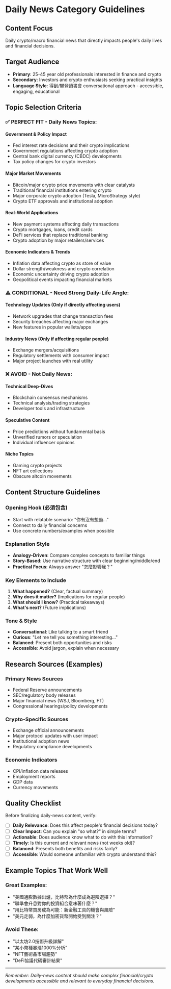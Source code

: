 # Daily News Category Guidelines

## Content Focus
Daily crypto/macro financial news that directly impacts people's daily lives and financial decisions.

## Target Audience
- **Primary**: 25-45 year old professionals interested in finance and crypto
- **Secondary**: Investors and crypto enthusiasts seeking practical insights
- **Language Style**: 得到/樊登讀書會 conversational approach - accessible, engaging, educational

## Topic Selection Criteria

### ✅ **PERFECT FIT - Daily News Topics:**

#### **Government & Policy Impact**
- Fed interest rate decisions and their crypto implications
- Government regulations affecting crypto adoption
- Central bank digital currency (CBDC) developments
- Tax policy changes for crypto investors

#### **Major Market Movements**
- Bitcoin/major crypto price movements with clear catalysts
- Traditional financial institutions entering crypto
- Major corporate crypto adoption (Tesla, MicroStrategy style)
- Crypto ETF approvals and institutional adoption

#### **Real-World Applications**
- New payment systems affecting daily transactions
- Crypto mortgages, loans, credit cards
- DeFi services that replace traditional banking
- Crypto adoption by major retailers/services

#### **Economic Indicators & Trends**
- Inflation data affecting crypto as store of value
- Dollar strength/weakness and crypto correlation
- Economic uncertainty driving crypto adoption
- Geopolitical events impacting financial markets

### ⚠️ **CONDITIONAL - Need Strong Daily-Life Angle:**

#### **Technology Updates** (Only if directly affecting users)
- Network upgrades that change transaction fees
- Security breaches affecting major exchanges
- New features in popular wallets/apps

#### **Industry News** (Only if affecting regular people)
- Exchange mergers/acquisitions
- Regulatory settlements with consumer impact
- Major project launches with real utility

### ❌ **AVOID - Not Daily News:**

#### **Technical Deep-Dives**
- Blockchain consensus mechanisms
- Technical analysis/trading strategies
- Developer tools and infrastructure

#### **Speculative Content**
- Price predictions without fundamental basis
- Unverified rumors or speculation
- Individual influencer opinions

#### **Niche Topics**
- Gaming crypto projects
- NFT art collections
- Obscure altcoin movements

## Content Structure Guidelines

### **Opening Hook (必須包含)**
- Start with relatable scenario: "你有沒有想過..."
- Connect to daily financial concerns
- Use concrete numbers/examples when possible

### **Explanation Style**
- **Analogy-Driven**: Compare complex concepts to familiar things
- **Story-Based**: Use narrative structure with clear beginning/middle/end
- **Practical Focus**: Always answer "怎麼影響我？"

### **Key Elements to Include**
1. **What happened?** (Clear, factual summary)
2. **Why does it matter?** (Implications for regular people)
3. **What should I know?** (Practical takeaways)
4. **What's next?** (Future implications)

### **Tone & Style**
- **Conversational**: Like talking to a smart friend
- **Curious**: "Let me tell you something interesting..."
- **Balanced**: Present both opportunities and risks
- **Accessible**: Avoid jargon, explain when necessary

## Research Sources (Examples)

### **Primary News Sources**
- Federal Reserve announcements
- SEC/regulatory body releases
- Major financial news (WSJ, Bloomberg, FT)
- Congressional hearings/policy developments

### **Crypto-Specific Sources**
- Exchange official announcements
- Major protocol updates with user impact
- Institutional adoption news
- Regulatory compliance developments

### **Economic Indicators**
- CPI/inflation data releases
- Employment reports
- GDP data
- Currency movements

## Quality Checklist

Before finalizing daily-news content, verify:

- [ ] **Daily Relevance**: Does this affect people's financial decisions today?
- [ ] **Clear Impact**: Can you explain "so what?" in simple terms?
- [ ] **Actionable**: Does audience know what to do with this information?
- [ ] **Timely**: Is this current and relevant news (not weeks old)?
- [ ] **Balanced**: Presents both benefits and risks fairly?
- [ ] **Accessible**: Would someone unfamiliar with crypto understand this?

## Example Topics That Work Well

### **Great Examples:**
- "美國通膨數據出爐，比特幣為什麼成為避險選擇？"
- "聯準會升息對你的投資組合意味著什麼？"
- "用比特幣買房成為可能：新金融工具的機會與風險"
- "美元走弱，為什麼加密貨幣開始受到關注？"

### **Avoid These:**
- "以太坊2.0技術升級詳解"
- "某小幣種暴漲1000%分析"
- "NFT藝術品市場趨勢"
- "DeFi協議代碼審計結果"

---

*Remember: Daily-news content should make complex financial/crypto developments accessible and relevant to everyday financial decisions.*